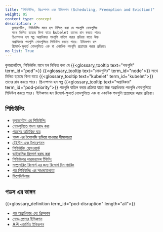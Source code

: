 ```yaml
---
title: "শিডিউলিং, প্রিএম্পশন এবং ইভিকশন (Scheduling, Preemption and Eviction)"
weight: 95
content_type: concept
description: >
   কুবারনেটিস, শিডিউলিং মানে হল নিশ্চিত করা যে পডগুলি নোডগুলির 
   সাথে মিলিত হয়েছে কিনা যাতে kubelet তাদের রান করতে পারে। 
   প্রিএম্পশন হল স্বল্প অগ্রাধিকার পডগুলি বাতিল করার প্রক্রিয়া যাতে উচ্চ 
   অগ্রাধিকার পডগুলি নোডগুলিতে শিডিউল করতে পারে। ইভিকশন হল 
   রিসোর্স-ক্ষুধার্ত নোডগুলিতে এক বা একাধিক পডগুলি প্রত্যাহার করার প্রক্রিয়া।
no_list: True
---
```


কুবারনেটিসে, শিডিউলিং মানে হল নিশ্চিত করা যে {{<glossary_tooltip text="পডগুলি" term_id="pod">}} 
{{<glossary_tooltip text="নোডগুলির" term_id="node">}} সাথে মিলিত হয়েছে কিনা যাতে
{{<glossary_tooltip text="kubelet" term_id="kubelet">}} তাদের রান করতে পারে। প্রিএম্পশন হল স্বল্প 
{{<glossary_tooltip text="অগ্রাধিকার" term_id="pod-priority">}} পডগুলি বাতিল করার প্রক্রিয়া যাতে উচ্চ
অগ্রাধিকার পডগুলি নোডগুলিতে শিডিউল করতে পারে। ইভিকশন হল রিসোর্স-ক্ষুধার্ত নোডগুলিতে এক বা একাধিক 
পডগুলি প্রত্যাহার করার প্রক্রিয়া।

## শিডিউলিং

* [কুবারনেটস এর শিডিউলিং](/bn/docs/concepts/scheduling-eviction/kube-scheduler/)
* [নোডগুলিতে পডস বরাদ্দ করা](/bn/docs/concepts/scheduling-eviction/assign-pod-node/)
* [পডসের অতিরিক্ত ব্যয়](/bn/docs/concepts/scheduling-eviction/pod-overhead/)
* [পডস এর টপোলজি ছড়িয়ে যাওয়ার সীমাবদ্ধতা](/bn/docs/concepts/scheduling-eviction/topology-spread-constraints/)
* [টেইন্টস এবং টলারেশনস](/bn/docs/concepts/scheduling-eviction/taint-and-toleration/)
* [শিডিউলিং ফ্রেমওয়ার্ক](/bn/docs/concepts/scheduling-eviction/scheduling-framework)
* [ডাইনামিক রিসোর্স বরাদ্দ করা](/bn/docs/concepts/scheduling-eviction/dynamic-resource-allocation)
* [শিডিউলার পারফরমেন্স টিউনিং](/bn/docs/concepts/scheduling-eviction/scheduler-perf-tuning/)
* [সম্প্রসারিত রিসোর্স এর জন্য রিসোর্স বিন প্যাকিং](/bn/docs/concepts/scheduling-eviction/resource-bin-packing/)
* [পড শিডিউলিং এর সাধনযোগ্যতা](/bn/docs/concepts/scheduling-eviction/pod-scheduling-readiness/)
* [ডিশেডিউলার](https://github.com/kubernetes-sigs/descheduler#descheduler-for-kubernetes)

## পডস এর ভাঙ্গন

{{<glossary_definition term_id="pod-disruption" length="all">}}

* [পড অগ্রাধিকার এবং প্রিম্পশন](/bn/docs/concepts/scheduling-eviction/pod-priority-preemption/)
* [নোড-প্রেসার ইভিকশন](/bn/docs/concepts/scheduling-eviction/node-pressure-eviction/)
* [API-প্রবর্তিত ইভিকশন](/bn/docs/concepts/scheduling-eviction/api-eviction/)
